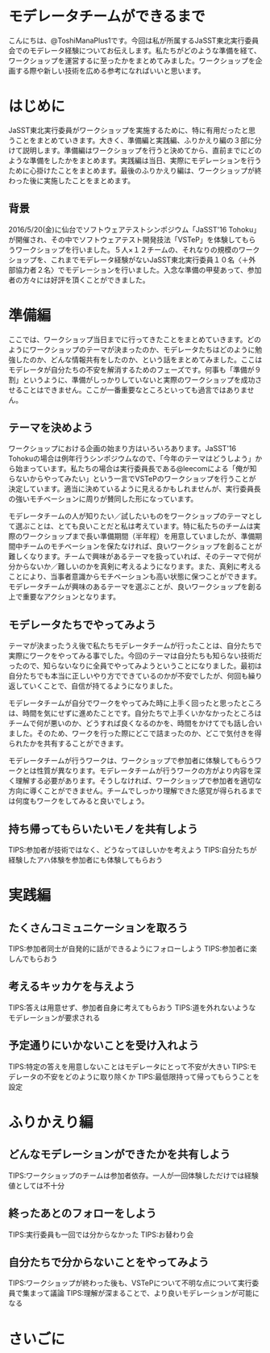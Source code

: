 # モデレータチームができるまで

こんにちは、@ToshiManaPlus1です。今回は私が所属するJaSST東北実行委員会でのモデレータ経験についてお伝えします。私たちがどのような準備を経て、ワークショップを運営するに至ったかをまとめてみました。ワークショップを企画する際や新しい技術を広める参考になればいいと思います。

# はじめに

JaSST東北実行委員がワークショップを実施するために、特に有用だったと思うことをまとめていきます。大きく、準備編と実践編、ふりかえり編の３部に分けて説明します。準備編はワークショップを行うと決めてから、直前までにどのような準備をしたかをまとめます。実践編は当日、実際にモデレーションを行うために心掛けたことをまとめます。最後のふりかえり編は、ワークショップが終わった後に実施したことをまとめます。

## 背景

2016/5/20(金)に仙台でソフトウェアテストシンポジウム「JaSST'16 Tohoku」が開催され、その中でソフトウェアテスト開発技法「VSTeP」を体験してもらうワークショップを行いました。５人×１２チームの、それなりの規模のワークショップを、これまでモデレータ経験がないJaSST東北実行委員１０名〈＋外部協力者２名〉でモデレーションを行いました。入念な準備の甲斐あって、参加者の方々には好評を頂くことができました。

# 準備編

ここでは、ワークショップ当日までに行ってきたことをまとめていきます。どのようにワークショップのテーマが決まったのか、モデレータたちはどのように勉強したのか、どんな情報共有をしたのか、という話をまとめてみました。ここはモデレータが自分たちの不安を解消するためのフェーズです。何事も「準備が９割」というように、準備がしっかりしていないと実際のワークショップを成功させることはできません。ここが一番重要なところといっても過言ではありません。

## テーマを決めよう

ワークショップにおける企画の始まり方はいろいろあります。JaSST'16 Tohokuの場合は例年行うシンポジウムなので、「今年のテーマはどうしよう」から始まっています。私たちの場合は実行委員長である@leecomによる「俺が知らないからやってみたい」という一言でVSTePのワークショップを行うことが決定しています。適当に決めているように見えるかもしれませんが、実行委員長の強いモチベーションに周りが賛同した形になっています。

モデレータチームの人が知りたい／試したいものをワークショップのテーマとして選ぶことは、とても良いことだと私は考えています。特に私たちのチームは実際のワークショップまで長い準備期間（半年程）を用意していましたが、準備期間中チームのモチベーションを保たなければ、良いワークショップを創ることが難しくなります。チームで興味があるテーマを扱っていれば、そのテーマで何が分からないか／難しいのかを真剣に考えるようになります。また、真剣に考えることにより、当事者意識からモチベーションも高い状態に保つことができます。モデレータチームが興味のあるテーマを選ぶことが、良いワークショップを創る上で重要なアクションとなります。

## モデレータたちでやってみよう

テーマが決まったうえ後で私たちモデレータチームが行ったことは、自分たちで実際にワークをやってみる事でした。今回のテーマは自分たちも知らない技術だったので、知らないなりに全員でやってみようということになりました。最初は自分たちでも本当に正しいやり方でできているのかが不安でしたが、何回も繰り返していくことで、自信が持てるようになりました。

モデレータチームが自分でワークをやってみた時に上手く回ったと思ったところは、時間を気にせずに進めたことです。自分たちで上手くいかなかったところはチームで何が悪いのか、どうすれば良くなるのかを、時間をかけてでも話し合いました。そのため、ワークを行った際にどこで詰まったのか、どこで気付きを得られたかを共有することができます。

モデレータチームが行うワークは、ワークショップで参加者に体験してもらうワークとは性質が異なります。モデレータチームが行うワークの方がより内容を深く理解する必要があります。そうしなければ、ワークショップで参加者を適切な方向に導くことができません。チームでしっかり理解できた感覚が得られるまでは何度もワークをしてみると良いでしょう。

## 持ち帰ってもらいたいモノを共有しよう



TIPS:参加者が技術ではなく、どうなってほしいかを考えよう
TIPS:自分たちが経験したアハ体験を参加者にも体験してもらおう

# 実践編

## たくさんコミュニケーションを取ろう

TIPS:参加者同士が自発的に話ができるようにフォローしよう
TIPS:参加者に楽しんでもらおう

## 考えるキッカケを与えよう

TIPS:答えは用意せず、参加者自身に考えてもらおう
TIPS:道を外れないようなモデレーションが要求される

## 予定通りにいかないことを受け入れよう

TIPS:特定の答えを用意しないことはモデレータにとって不安が大きい
TIPS:モデレータの不安をどのように取り除くか
TIPS:最低限持って帰ってもらうことを設定

# ふりかえり編

## どんなモデレーションができたかを共有しよう

TIPS:ワークショップのチームは参加者依存。一人が一回体験しただけでは経験値としては不十分

## 終ったあとのフォローをしよう

TIPS:実行委員も一回では分からなかった
TIPS:お替わり会

## 自分たちで分からないことをやってみよう

TIPS:ワークショップが終わった後も、VSTePについて不明な点について実行委員で集まって議論
TIPS:理解が深まることで、より良いモデレーションが可能になる

# さいごに
